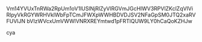 Vm14YVUxTnRWa2RpUm1oV1lUSlNjRlZyVlRGVmJGcHlWV3RPVlZKclZqVlVi
RlpyVkRGYWRHVklWbFpTCmJFWXpWWHBDVDJSV2NFaGpSM0JTQ2xaRVFUVlJN
bVIzWVcxUmVWWlVNRXREYmtwd1pFRTlQUW9LY0hCaQoKZHJw

cya